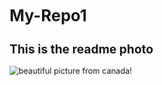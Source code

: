 # My-Repo1
## This is the readme photo
![beautiful picture from canada!](https://www.google.com/url?sa=i&url=https%3A%2F%2Fwww.planetware.com%2Fpictures%2Fcanada-cdn.htm&psig=AOvVaw1oZZvl0xknDC6YS01OZs17&ust=1672500015810000&source=images&cd=vfe&ved=0CBAQjRxqFwoTCKDP9JzSofwCFQAAAAAdAAAAABAE)

